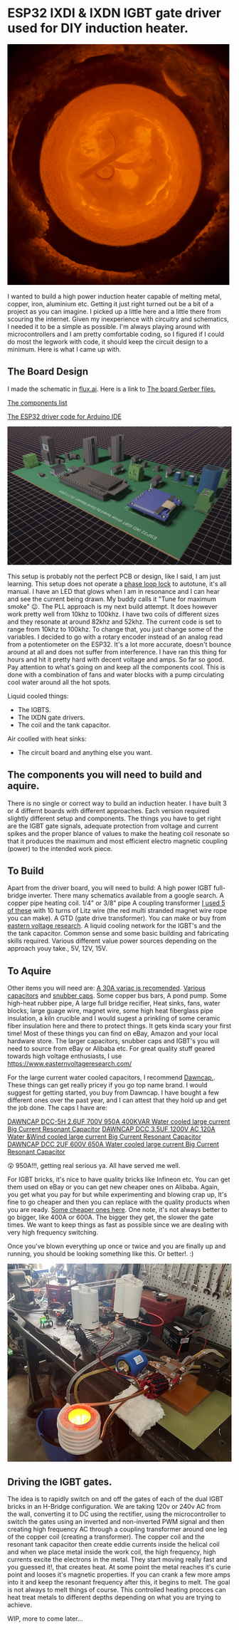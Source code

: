 # ESP32 IXDI & IXDN IGBT gate driver used for DIY induction heater.

![Some copper scrap melting in a graphite crucible.](https://github.com/metanurb21/esp32_igbt_driver/blob/main/images/melting-copper.jpg)

I wanted to build a high power induction heater capable of melting metal, copper, iron, aluminium etc.
Getting it just right turned out be a bit of a project as you can imagine. I picked up a little here and a little there from scouring the internet. Given my inexperience with circuitry and schematics, I needed it to be a simple as possible. I'm always playing around with microcontrollers and I am pretty comfortable coding, so I figured if I could do most the legwork with code, it should keep the circuit design to a minimum. Here is what I came up with.

## The Board Design

I made the schematic in [flux.ai](https://www.flux.ai/metanurb21/esp32-pwm-ixd630-igbt-driver-v2?editor=schematic). Here is a link to [The board Gerber files.](https://github.com/metanurb21/esp32_igbt_driver/blob/main/files/metanurb21-esp32-pwm-ixd630-igbt-driver-v2-Gerbers-Versionedf32863.zip)

[The components list](https://github.com/metanurb21/esp32_igbt_driver/blob/main/files/pick_and_place.csv)

[The ESP32 driver code for Arduino IDE](https://github.com/metanurb21/esp32_igbt_driver/blob/main/code/esp32__igbt_gate_driver.ino)

![3D representation of the driver ciruit board](https://github.com/metanurb21/esp32_igbt_driver/blob/main/images/igbt-driver.png)

This setup is probably not the perfect PCB or design, like I said, I am just learning. This setup does not operate a [phase loop lock](https://en.wikipedia.org/wiki/Phase-locked_loop) to autotune, it's all manual. I have an LED that glows when I am in resonance and I can hear and see the current being drawn. My buddy calls it "Tune for maximum smoke" :wink:. The PLL approach is my next build attempt. It does however work pretty well from 10khz to 100khz. I have two coils of different sizes and they resonate at around 82khz and 52khz. The current code is set to range from 10khz to 100khz. To change that, you just change some of the variables. I decided to go with a rotary encoder instead of an analog read from a potentiometer on the ESP32. It's a lot more accurate, doesn't bounce around at all and does not suffer from interference. I have ran this thing for hours and hit it pretty hard with decent voltage and amps. So far so good. Pay attention to what's going on and keep all the components cool. This is done with a combination of fans and water blocks with a pump circulating cool water around all the hot spots.

Liquid cooled things:

- The IGBTS.
- The IXDN gate drivers.
- The coil and the tank capacitor.

Air coolled with heat sinks:

- The circuit board and anything else you want.

## The components you will need to build and aquire.

There is no single or correct way to build an induction heater. I have built 3 or 4 differnt boards with different approaches. Each version required slightly different setup and components. The things you have to get right are the IGBT gate signals, adequate protection from voltage and current spikes and the proper blance of values to make the heating coil resonate so that it produces the maximum and most efficient electro magnetic coupling (power) to the intended work piece.

## To Build

Apart from the driver board, you will need to build:
A high power IGBT full-bridge inverter. There many schematics available from a google search.
A copper pipe heating coil. 1/4" or 3/8" pipe
A coupling transformer [I used 5 of these](https://www.easternvoltageresearch.com/ferrite-core-5000-1/) with 10 turns of Litz wire (the red multi stranded magnet wire rope you can make).
A GTD (gate drive transformer). You can make or buy from [eastern voltage research](https://www.easternvoltageresearch.com/gate-transformer-kit-5000-1/).
A liquid cooling network for the IGBT's and the the tank capacitor. Common sense and some basic building and fabricating skills required.
Various different value power sources depending on the approach youy take., 5V, 12V, 15V.

## To Aquire

Other items you will need are: [A 30A variac is recomended](https://www.ebay.com/itm/375079366063). [Various capacitors](https://www.ebay.com/itm/234559065702) and [snubber caps](https://www.ebay.com/itm/396177418199?_skw=snubber+capacitopr&itmmeta=01JMDDCM8SQPJGYN1PYTKN86BS&hash=item5c3e03a7d7:g:VE4AAOSwAYdno4WP&itmprp=enc%3AAQAKAAAA0FkggFvd1GGDu0w3yXCmi1c9mWgMXZX5fwHpwCae7OcaRXv1trcV3pJHvxD7N%2BYRzYReG5U4lVD76NHHILRzqmooxb7L2cbUsKP2JHcCTopAn1pdaqD1sa0glHSgaajgOATGAaY3qhzo%2BHvpVgDuLP%2FbjWafyUHbSjMkNS7ixHWHxHD6KvJA9vZjk2rkU%2FkQ3LNl9oBzikCl3rA7CmxaXTL2N42wPFiJ0QYJF6qiNYs4mD%2FDD%2FP0W9Pats5fIZlX6m4r4gOI%2FzUm9CFR3ZX5Mfk%3D%7Ctkp%3ABk9SR6bGsq2jZQ). Some copper bus bars, A pond pump. Some high-heat rubber pipe, A large full bridge recifier, Heat sinks, fans, water blocks, large guage wire, magnet wire, some high heat fiberglass pipe insulation, a kiln crucible and I would sugest a prinkling of some ceramic fiber insulation here and there to protect things. It gets kinda scary your first time!
Most of these things you can find on eBay, Amazon and your local hardware store.
The larger capacitors, snubber caps and IGBT's you will need to source from eBay or Alibaba etc.
For great quality stuff geared towards high voltage enthusiasts, I use https://www.easternvoltageresearch.com/

For the large current water cooled capacitors, I recommend [Dawncap.](https://www.dawncapacitors.com/home). These things can get really pricey if you go top name brand. I would suggest for getting started, you buy from Dawncap. I have bought a few different ones over the past year, and I can attest that they hold up and get the job done. The caps I have are:

[DAWNCAP DCC-5H 2.6UF 700V 950A 400KVAR Water cooled large current Big Current Resonant Capacitor](https://www.aliexpress.us/item/3256805434541389.html?spm=a2g0o.order_list.order_list_main.21.21ef1802Jx87JR&gatewayAdapt=glo2usa)
[DAWNCAP DCC 3.5UF 1200V AC 120A Water &Wind cooled large current Big Current Resonant Capacitor](https://www.aliexpress.us/item/3256805388886798.html?spm=a2g0o.order_list.order_list_main.26.21ef1802Jx87JR&gatewayAdapt=glo2usa)
[DAWNCAP DCC 2UF 600V 650A Water cooled large current Big Current Resonant Capacitor](https://www.aliexpress.us/item/3256805387045331.html?spm=a2g0o.order_list.order_list_main.31.21ef1802Jx87JR&gatewayAdapt=glo2usa)

:open_mouth: 950A!!!, getting real serious ya. All have served me well.

For IGBT bricks, it's nice to have quality bricks like Infineon etc. You can get them used on eBay or you can get new cheaper ones on Alibaba. Again, you get what you pay for but while experimenting and blowing crap up, It's fine to go cheaper and then you can replace with the quality products when you are ready. [Some cheaper ones here](https://www.aliexpress.us/item/3256805870685571.html?spm=a2g0o.order_list.order_list_main.277.21ef1802ginfNj&gatewayAdapt=glo2usa). One note, it's not always better to go bigger, like 400A or 600A. The bigger they get, the slower the gate times. We want to keep things as fast as possible since we are dealing with very high frequency switching.

Once you've blown everything up once or twice and you are finally up and running, you should be looking something like this. Or better!. :)

![Image of fully operating unduction heater on work bench](https://github.com/metanurb21/esp32_igbt_driver/blob/main/images/induction-heating-snapshot.jpg)

## Driving the IGBT gates.

The idea is to rapidly switch on and off the gates of each of the dual IGBT bricks in an H-Bridge configuration. We are taking 120v or 240v AC from the wall, converting it to DC using the rectifier, using the microcontroller to switch the gates using an inverted and non-inverted PWM signal and then creating high frequency AC through a coupling transformer around one leg of the copper coil (creating a transformer). The copper coil and the resonant tank capacitor then create eddie currents inside the helical coil and when we place metal inside the work coil, the high frequency, high currents excite the electrons in the metal. They start moving really fast and you guessed it!, that creates heat. At some point the metal reaches it's curie point and looses it's magnetic properties. If you can crank a few more amps into it and keep the resonant frequency after this, it begins to melt. The goal is not always to melt things of course. This controlled heating procces can heat treat metals to different depths depending on what you are trying to achieve.

WIP, more to come later...
